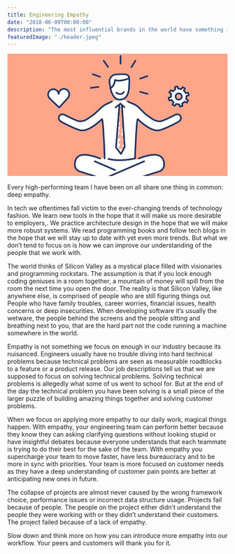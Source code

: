```yaml
---
title: Engineering Empathy
date: "2018-06-09T00:00:00"
description: "The most influential brands in the world have something in common: a strong and inspiring mission statement."
featuredImage: "./header.jpeg"
---
```


![header image](./header.jpeg)

Every high-performing team I have been on all share one thing in common: deep empathy.

In tech we oftentimes fall victim to the ever-changing trends of technology fashion. We learn new tools in the hope that it will make us more desirable to employers,. We practice architecture design in the hope that we will make more robust systems. We read programming books and follow tech blogs in the hope that we will stay up to date with yet even more trends. But what we don’t tend to focus on is how we can improve our understanding of the people that we work with.

The world thinks of Silicon Valley as a mystical place filled with visionaries and programming rockstars. The assumption is that if you lock enough coding geniuses in a room together, a mountain of money will spill from the room the next time you open the door. The reality is that Silicon Valley, like anywhere else, is comprised of people who are still figuring things out. People who have family troubles, career worries, financial issues, health concerns or deep insecurities. When developing software it’s usually the wetware, the people behind the screens and the people sitting and breathing next to you, that are the hard part not the code running a machine somewhere in the world.

Empathy is not something we focus on enough in our industry because its nuisanced. Engineers usually have no trouble diving into hard technical problems because technical problems are seen as measurable roadblocks to a feature or a product release. Our job descriptions tell us that we are supposed to focus on solving technical problems. Solving technical problems is allegedly what some of us went to school for. But at the end of the day the technical problem you have been solving is a small piece of the larger puzzle of building amazing things together and solving customer problems.

When we focus on applying more empathy to our daily work, magical things happen. With empathy, your engineering team can perform better because they know they can asking clarifying questions without looking stupid or have insightful debates because everyone understands that each teammate is trying to do their best for the sake of the team. With empathy you supercharge your team to move faster, have less bureaucracy and to be more in sync with priorities. Your team is more focused on customer needs as they have a deep understanding of customer pain points are better at anticipating new ones in future.

The collapse of projects are almost never caused by the wrong framework choice, performance issues or incorrect data structure usage. Projects fail because of people. The people on the project either didn’t understand the people they were working with or they didn’t understand their customers. The project failed because of a lack of empathy.

Slow down and think more on how you can introduce more empathy into our workflow. Your peers and customers will thank you for it.